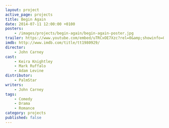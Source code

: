 ```yaml
---
layout: project
active_page: projects
title: Begin Again
date: 2014-07-11 12:00:00 +0100
posters:
    - /images/projects/begin-again/begin-again-poster.jpg
trailer: https://www.youtube.com/embed/uTRCxOE7Xzc?rel=0&amp;showinfo=0
imdb: http://www.imdb.com/title/tt1980929/
director:
    - John Carney
cast:
    - Keira Knightley
    - Mark Ruffalo
    - Adam Levine
distributor:
    - PalmStar
writers:
    - John Carney
tags:
    - Comedy
    - Drama
    - Romance
category: projects
published: false
---
```

